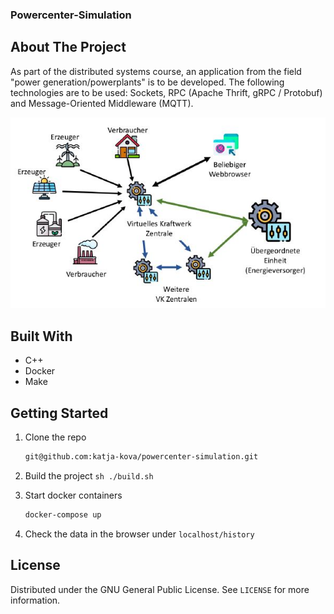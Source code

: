 ### Powercenter-Simulation

## About The Project

As part of the distributed systems course, an application from the field "power generation/powerplants" is to 
be developed. The following technologies are to be used: Sockets, RPC (Apache Thrift, gRPC / Protobuf) and Message-Oriented Middleware (MQTT).

![System Design](./docs/system.JPG)

## Built With

- C++
- Docker
- Make

## Getting Started

1. Clone the repo
    ```sh
    git@github.com:katja-kova/powercenter-simulation.git
    ```
2. Build the project
    ```sh ./build.sh```
    
3. Start docker containers
   ```sh
   docker-compose up
    ```
4. Check the data in the browser under `localhost/history`

## License

Distributed under the GNU General Public License. See `LICENSE` for more information.
